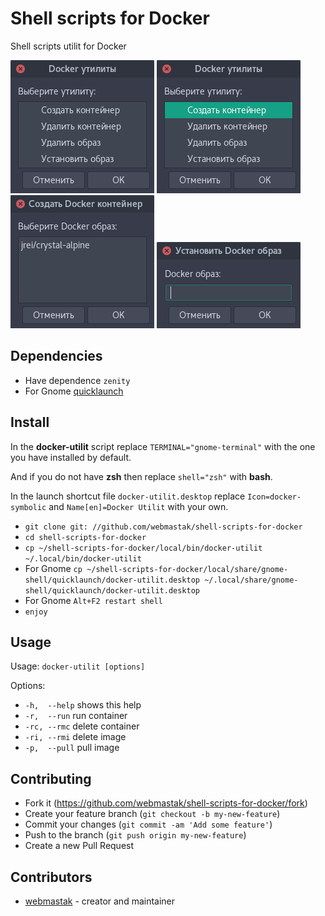 # Shell scripts for Docker

Shell scripts utilit for Docker

![scrinshot 1](https://github.com/webmastak/shell-scripts-for-docker/blob/master/1.png)
![scrinshot 2](https://github.com/webmastak/shell-scripts-for-docker/blob/master/2.png)
![scrinshot 3](https://github.com/webmastak/shell-scripts-for-docker/blob/master/3.png)
![scrinshot 4](https://github.com/webmastak/shell-scripts-for-docker/blob/master/4.png)


## Dependencies

  * Have dependence `zenity`
  * For Gnome [quicklaunch](https://extensions.gnome.org/extension/37/quicklaunch)


## Install

In the **docker-utilit** script replace `TERMINAL="gnome-terminal"` with the one you have installed by default.
 
And if you do not have **zsh** then replace `shell="zsh"` with **bash**.

In the launch shortcut file `docker-utilit.desktop` replace `Icon=docker-symbolic` and `Name[en]=Docker Utilit` with your own.

* `git clone git: //github.com/webmastak/shell-scripts-for-docker`
* `cd shell-scripts-for-docker`
* `cp ~/shell-scripts-for-docker/local/bin/docker-utilit ~/.local/bin/docker-utilit`
* For Gnome `cp ~/shell-scripts-for-docker/local/share/gnome-shell/quicklaunch/docker-utilit.desktop ~/.local/share/gnome-shell/quicklaunch/docker-utilit.desktop`
* For Gnome `Alt+F2 restart shell`
* `enjoy`


## Usage

Usage: `docker-utilit [options]`

Options:
*	`-h,  --help`  shows this help
*	`-r,  --run`   run container
*	`-rc, --rmc`   delete container
*	`-ri, --rmi`   delete image
*	`-p,  --pull`  pull image


## Contributing

* Fork it (<https://github.com/webmastak/shell-scripts-for-docker/fork>)
* Create your feature branch (`git checkout -b my-new-feature`)
* Commit your changes (`git commit -am 'Add some feature'`)
* Push to the branch (`git push origin my-new-feature`)
* Create a new Pull Request


## Contributors

- [webmastak](https://github.com/webmastak) - creator and maintainer

